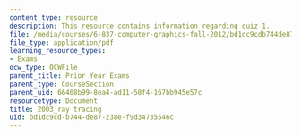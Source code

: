 ```yaml
---
content_type: resource
description: This resource contains information regarding quiz 1.
file: /media/courses/6-837-computer-graphics-fall-2012/bd1dc9cdb744de87238ef9d34735546c_MIT6_837F12_2003qz1_ray_tr.pdf
file_type: application/pdf
learning_resource_types:
- Exams
ocw_type: OCWFile
parent_title: Prior Year Exams
parent_type: CourseSection
parent_uid: 66408b99-8ea4-ad11-58f4-167bb945e57c
resourcetype: Document
title: 2003_ray tracing
uid: bd1dc9cd-b744-de87-238e-f9d34735546c
---
```

